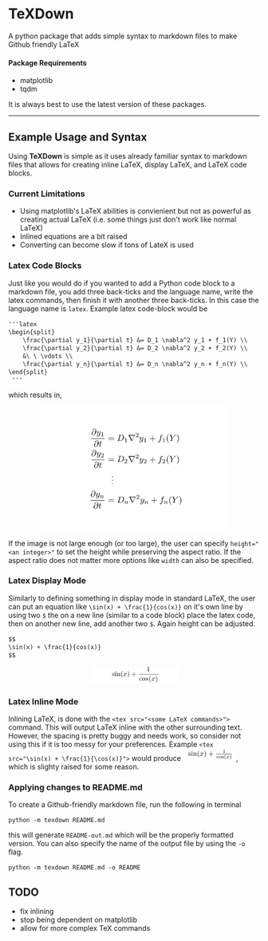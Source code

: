 # TeXDown

A python package that adds simple syntax to markdown files to make Github friendly LaTeX

#### Package Requirements
* matplotlib
* tqdm

It is always best to use the latest version of these packages.

---

## Example Usage and Syntax

Using **TeXDown** is simple as it uses already familiar syntax to markdown files that
allows for creating inline LaTeX, display LaTeX, and LaTeX code blocks.

### Current Limitations
* Using matplotlib's LaTeX abilities is convienient but not as powerful as creating
  actual LaTeX (i.e. some things just don't work like normal LaTeX)
* Inlined equations are a bit raised
* Converting can become slow if tons of LateX is used

### Latex Code Blocks
Just like you would do if you wanted to add a Python code block to a markdown file,
you add three back-ticks and the language name, write the latex commands, then finish it with another three back-ticks. In this case the language name is `latex`. Example latex code-block would be

```
'''latex 
\begin{split}
    \frac{\partial y_1}{\partial t} &= D_1 \nabla^2 y_1 + f_1(Y) \\
    \frac{\partial y_2}{\partial t} &= D_2 \nabla^2 y_2 + f_2(Y) \\
    &\ \ \vdots \\
    \frac{\partial y_n}{\partial t} &= D_n \nabla^2 y_n + f_n(Y) \\
\end{split}
 '''
```

which results in,

<p align="center">
  <img src="tmp/README-img-block1.png"
       height="250">
</p>

If the image is not large enough (or too large), the user can specify
`height="<an integer>"` to set the height while preserving the aspect
ratio. If the aspect ratio does not matter more options like `width` can also be specified.

### Latex Display Mode
Similarly to defining something in display mode in standard LaTeX,
the user can put an equation like `\sin(x) + \frac{1}{cos(x)}` on it's own line by using two `$` the on a new line (similar to a code block)
place the latex code, then on another new line, add another two `$`.
Again height can be adjusted.

```
$$ 
\sin(x) + \frac{1}{cos(x)}
$$
```

<p align="center">
  <img src="tmp/README-img-display1.png"
       height="36">
</p>

### Latex Inline Mode
Inlining LaTeX, is done with the `<tex src="<some LaTeX commands>">` command. This will output LaTeX inline with the other surrounding text. However, the spacing is pretty buggy and needs work, so consider not using this if it is too messy for your preferences. Example `<tex src="\sin(x) + \frac{1}{\cos(x)}">` would produce
<img src="tmp/README-img-inline0.png" height="25">, which is slighty raised for some reason.

### Applying changes to README.md

To create a Github-friendly markdown file, run the following in terminal

```
python -m texdown README.md
```
    
this will generate `README-out.md` which will be the properly formatted version. You can also specify the name of the output file by using the `-o` flag.

```
python -m texdown README.md -o README
```

## TODO
* fix inlining
* stop being dependent on matplotlib
* allow for more complex TeX commands


